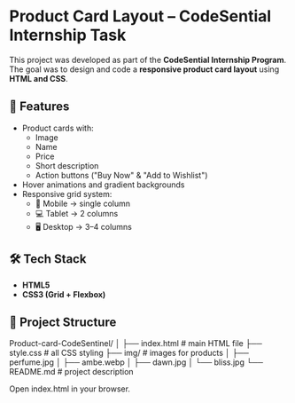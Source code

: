 # Product Card Layout – CodeSential Internship Task

This project was developed as part of the **CodeSential Internship Program**.  
The goal was to design and code a **responsive product card layout** using **HTML and CSS**.

## 📌 Features
- Product cards with:
  - Image
  - Name
  - Price
  - Short description
  - Action buttons ("Buy Now" & "Add to Wishlist")
- Hover animations and gradient backgrounds
- Responsive grid system:
  - 📱 Mobile → single column
  - 💻 Tablet → 2 columns
  - 🖥 Desktop → 3–4 columns

## 🛠️ Tech Stack
- **HTML5**
- **CSS3 (Grid + Flexbox)**
## 📂 Project Structure
Product-card-CodeSentinel/
│
├── index.html         # main HTML file
├── style.css          # all CSS styling
├── img/               # images for products
│   ├── perfume.jpg
│   ├── ambe.webp
│   ├── dawn.jpg
│   └── bliss.jpg
└── README.md          # project description

Open index.html in your browser.
